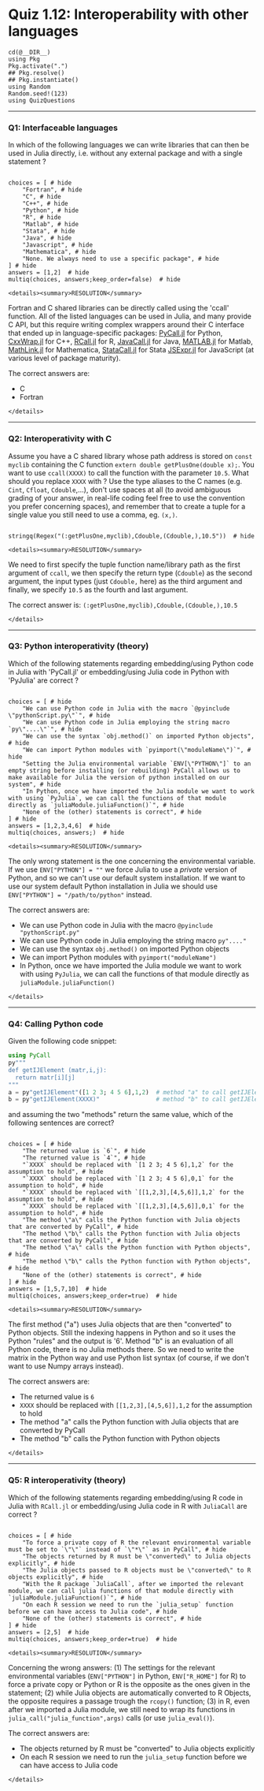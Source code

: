# Quiz 1.12: Interoperability with other languages

```@setup q0112
cd(@__DIR__)    
using Pkg      
Pkg.activate(".")  
## Pkg.resolve()   
## Pkg.instantiate()
using Random
Random.seed!(123)
using QuizQuestions
```

--------------------------------------------------------------------------------
### Q1: Interfaceable languages

In which of the following languages we can write libraries that can then be used in Julia directly, i.e. without any external package and with a single statement ?

```@example q0112

choices = [ # hide
    "Fortran", # hide
    "C", # hide
    "C++", # hide
    "Python", # hide
    "R", # hide
    "Matlab", # hide
    "Stata", # hide
    "Java", # hide
    "Javascript", # hide
    "Mathematica", # hide
    "None. We always need to use a specific package", # hide
] # hide
answers = [1,2]  # hide
multiq(choices, answers;keep_order=false)  # hide

```

```@raw html
<details><summary>RESOLUTION</summary>
```

Fortran and C shared libraries can be directly called using the 'ccall' function. All of the listed languages can be used in Julia, and many provide C API, but this require writing complex wrappers around their C interface that ended up in language-specific packages: [PyCall.jl](https://github.com/JuliaPy/PyCall.jl) for Python, [CxxWrap.jl](https://github.com/JuliaInterop/CxxWrap.jl) for C++, [RCall.jl](https://github.com/JuliaInterop/RCall.jl) for R, [JavaCall.jl](https://github.com/JuliaInterop/JavaCall.jl) for Java, [MATLAB.jl](https://github.com/JuliaInterop/MATLAB.jl) for Matlab, [MathLink.jl](https://github.com/JuliaInterop/MathLink.jl) for Mathematica, [StataCall.jl](https://github.com/jmboehm/StataCall.jl) for Stata [JSExpr.jl](https://github.com/JuliaGizmos/JSExpr.jl) for JavaScript (at various level of package maturity).

The correct answers are:
  - C
  - Fortran

```@raw html
</details>
```

--------------------------------------------------------------------------------
### Q2: Interoperativity with C

Assume you have a C shared library whose path address is stored on `const myclib` containing the C function `extern double getPlusOne(double x);`.
You want to use `ccall(XXXX)` to call the function with the parameter `10.5`. What should you replace `XXXX` with ?
Use the type aliases to the C names (e.g. `Cint`, `Cfloat`, `Cdouble`,...), don't use spaces at all (to avoid ambiguous grading of your answer, in real-life coding feel free to use the convention you prefer concerning spaces), and remember that to create a tuple for a single value you still need to use a comma, eg. `(x,)`.

```@example q0112

stringq(Regex("(:getPlusOne,myclib),Cdouble,(Cdouble,),10.5"))  # hide

```

```@raw html
<details><summary>RESOLUTION</summary>
```

We need to first specify the tuple function name/library path as the first argument of `ccall`, we then specify the return type (`Cdouble`) as the second argument, the input types (just `Cdouble,` here) as the third argument and finally, we specify `10.5` as the fourth and last argument.

The correct answer is: `(:getPlusOne,myclib),Cdouble,(Cdouble,),10.5`

```@raw html
</details>
```

--------------------------------------------------------------------------------
### Q3: Python interoperativity (theory)

Which of the following statements regarding embedding/using Python code in Julia with 'PyCall.jl' or embedding/using Julia code in Python with 'PyJulia' are correct ?

```@example q0112

choices = [ # hide
    "We can use Python code in Julia with the macro `@pyinclude \"pythonScript.py\"`", # hide
    "We can use Python code in Julia employing the string macro `py\"....\"`", # hide
    "We can use the syntax `obj.method()` on imported Python objects", # hide
    "We can import Python modules with `pyimport(\"moduleName\")`", # hide
    "Setting the Julia environmental variable `ENV[\"PYTHON\"]` to an empty string before installing (or rebuilding) PyCall allows us to make available for Julia the version of python installed on our system", # hide
    "In Python, once we have imported the Julia module we want to work with using `PyJulia`, we can call the functions of that module directly as `juliaModule.juliaFunction()`", # hide
    "None of the (other) statements is correct", # hide
] # hide
answers = [1,2,3,4,6]  # hide
multiq(choices, answers;)  # hide

```

```@raw html
<details><summary>RESOLUTION</summary>
```

The only wrong statement is the one concerning the environmental variable. If we use `ENV["PYTHON"] = ""` we force Julia to use a _private_ version of Python, and so we can't use our default system installation. If we want to use our system default Python installation in Julia we should use `ENV["PYTHON"] = "/path/to/python"` instead.

The correct answers are:
  - We can use Python code in Julia with the macro `@pyinclude "pythonScript.py"`
  - We can use Python code in Julia employing the string macro `py"...."`
  - We can use the syntax `obj.method()` on imported Python objects
  - We can import Python modules with `pyimport("moduleName")`
  - In Python, once we have imported the Julia module we want to work with using `PyJulia`, we can call the functions of that module directly as `juliaModule.juliaFunction()`

```@raw html
</details>
```

--------------------------------------------------------------------------------
### Q4: Calling Python code

Given the following code snippet:

```julia
using PyCall
py"""
def getIJElement (matr,i,j):
  return matr[i][j]
"""
a = py"getIJElement"([1 2 3; 4 5 6],1,2)  # method "a" to call getIJElement()
b = py"getIJElement(XXXX)"                # method "b" to call getIJElement()
```

and assuming the two "methods" return the same value, which of the following sentences are correct?

```@example q0112

choices = [ # hide
    "The returned value is `6`", # hide
    "The returned value is `4`", # hide
    "`XXXX` should be replaced with `[1 2 3; 4 5 6],1,2` for the assumption to hold", # hide
    "`XXXX` should be replaced with `[1 2 3; 4 5 6],0,1` for the assumption to hold", # hide
    "`XXXX` should be replaced with `[[1,2,3],[4,5,6]],1,2` for the assumption to hold", # hide
    "`XXXX` should be replaced with `[[1,2,3],[4,5,6]],0,1` for the assumption to hold", # hide
    "The method \"a\" calls the Python function with Julia objects that are converted by PyCall", # hide
    "The method \"b\" calls the Python function with Julia objects that are converted by PyCall", # hide
    "The method \"a\" calls the Python function with Python objects", # hide
    "The method \"b\" calls the Python function with Python objects", # hide
    "None of the (other) statements is correct", # hide
] # hide
answers = [1,5,7,10]  # hide
multiq(choices, answers;keep_order=true)  # hide

```

```@raw html
<details><summary>RESOLUTION</summary>
```

The first method ("a") uses Julia objects that are then "converted" to Python objects. Still the indexing happens in Python and so it uses the Python "rules" and the output is '6'. Method "b" is an evaluation of all Python code, there is no Julia methods there. So we need to write the matrix in the Python way and use Python list syntax (of course, if we don't want to use Numpy arrays instead).

The correct answers are:
  - The returned value is `6`
  - `XXXX` should be replaced with `[[1,2,3],[4,5,6]],1,2` for the assumption to hold
  - The method "a" calls the Python function with Julia objects that are converted by PyCall
  - The method "b" calls the Python function with Python objects

```@raw html
</details>
```

--------------------------------------------------------------------------------
### Q5: R interoperativity (theory)

Which of the following statements regarding embedding/using R code in Julia with `RCall.jl` or embedding/using Julia code in R with `JuliaCall` are correct ?

```@example q0112

choices = [ # hide
    "To force a private copy of R the relevant environmental variable must be set to `\"\"` instead of `\"*\"` as in PyCall", # hide
    "The objects returned by R must be \"converted\" to Julia objects explicitly", # hide
    "The Julia objects passed to R objects must be \"converted\" to R objects explicitly", # hide
    "With the R package `JuliaCall`, after we imported the relevant module, we can call julia functions of that module directly with `juliaModule.juliaFunction()`", # hide
    "On each R session we need to run the `julia_setup` function before we can have access to Julia code", # hide
    "None of the (other) statements is correct", # hide
] # hide
answers = [2,5]  # hide
multiq(choices, answers;keep_order=true)  # hide

```

```@raw html
<details><summary>RESOLUTION</summary>
```

Concerning the wrong answers: (1) The settings for the relevant environmental variables (`ENV["PYTHON"]` in Python, `ENV["R_HOME"]` for R) to force a private copy or Python or R is the opposite as the ones given in the statement; (2) while Julia objects are automatically converted to R Objects, the opposite requires a passage trough the `rcopy()` function; (3) in R, even after we imported a Julia module, we still need to wrap its functions in `julia_call("julia_function",args)` calls (or use `julia_eval()`).

The correct answers are:
  - The objects returned by R must be "converted" to Julia objects explicitly
  - On each R session we need to run the `julia_setup` function before we can have access to Julia code

```@raw html
</details>
```
